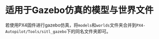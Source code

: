 # 适用于Gazebo仿真的模型与世界文件 #

若使用PX4固件进行gazebo仿真，将`models`和`worlds`文件夹合并到`PX4-Autopilot/Tools/sitl_gazebo`下的同名文件夹即可。
